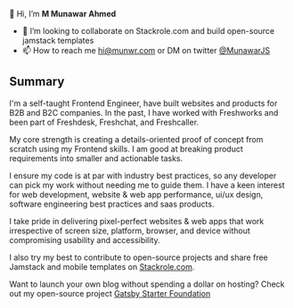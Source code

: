 👋 Hi, I’m **M Munawar Ahmed**

- 💞️ I’m looking to collaborate on Stackrole.com and build open-source jamstack templates
- 📫 How to reach me hi@munwr.com or DM on twitter [@MunawarJS](https://twitter.com/MunawarJS)

## Summary

I'm a self-taught Frontend Engineer, have built websites and products for B2B and B2C companies. In the past, I have worked with Freshworks and been part of Freshdesk, Freshchat, and Freshcaller.

My core strength is creating a details-oriented proof of concept from scratch using my Frontend skills. I am good at breaking product requirements into smaller and actionable tasks.

I ensure my code is at par with industry best practices, so any developer can pick my work without needing me to guide them. I have a keen interest for web development, website & web app performance, ui/ux design, software engineering best practices and saas products.

I take pride in delivering pixel-perfect websites & web apps that work irrespective of screen size, platform, browser, and device without compromising usability and accessibility.

I also try my best to contribute to open-source projects and share free Jamstack and mobile templates on [Stackrole.com](https://stackrole.com).

Want to launch your own blog without spending a dollar on hosting? Check out my open-source project [Gatsby Starter Foundation](https://github.com/stackrole/gatsby-starter-foundation)
